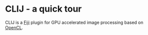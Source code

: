 # CLIJ - a quick tour
CLIJ is a [Fiji](https://fiji.sc) plugin for GPU accelerated image processing based on [OpenCL](https://opencl.prg).


